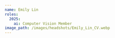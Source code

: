 ```yaml
---
name: Emily Lin
roles:
  2025:
    ai: Computer Vision Member
image_path: /images/headshots/Emily_Lin_CV.webp
---
```


